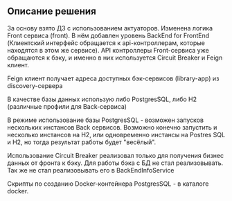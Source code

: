 ## Описание решения

За основу взято ДЗ с использованием актуаторов. Изменена логика Front сервиса (front).
В нём добавлен уровень BackEnd for FrontEnd (Клиентский интерфейс обращается к api-контроллерам,
которые находятся в этом же сервисе).
API контроллеры Front-сервиса уже обращаются к бэку, и именно в них используется Circuit Breaker 
и Feign клиент.

Feign клиент получает адреса доступных бэк-сервисов (library-app) из discovery-сервера

В качестве базы данных использую либо PostgresSQL, либо H2 (различные профили для Back-сервиса)

В режиме использование базы PostgresSQL - возможен запусков нескольких инстансов Back сервисов.
Возможно конечно запустить и несколько инстансов на H2, или одновременно инстансы на Postres SQL
и H2, но тогда результат работы будет "весёлый".

Использование Circuit Breaker реализовал только для получения бизнес данных от фронта к бэку.
Для работы бэка с БД не стал реализовывать. Так же не стал реализовывать его в BackEndInfoService

Скрипты по созданию Docker-контейнера PostgresSQL - в каталоге docker.
 